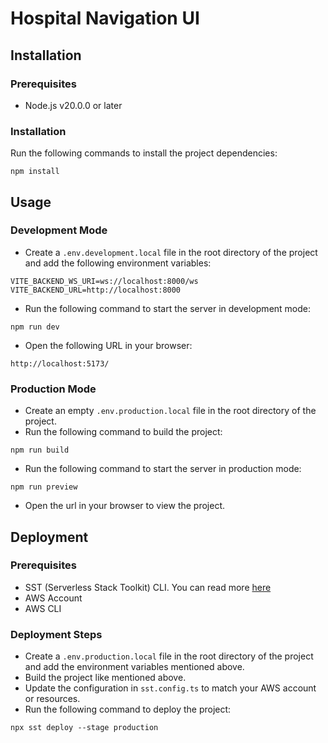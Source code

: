# Hospital Navigation UI

## Installation

### Prerequisites
-  Node.js v20.0.0 or later


### Installation
Run the following commands to install the project dependencies:
```
npm install
```

## Usage

### Development Mode
- Create a `.env.development.local` file in the root directory of the project and add the following environment variables:
```
VITE_BACKEND_WS_URI=ws://localhost:8000/ws
VITE_BACKEND_URL=http://localhost:8000
```

- Run the following command to start the server in development mode:
```
npm run dev
```

- Open the following URL in your browser:
```
http://localhost:5173/
```


### Production Mode
- Create an empty `.env.production.local` file in the root directory of the project.
- Run the following command to build the project:
```
npm run build
```
- Run the following command to start the server in production mode:
```
npm run preview
```
- Open the url in your browser to view the project.


## Deployment
### Prerequisites
- SST (Serverless Stack Toolkit) CLI. You can read more [here](https://sst.dev/docs)
- AWS Account
- AWS CLI

### Deployment Steps
- Create a `.env.production.local` file in the root directory of the project and add the environment variables mentioned above.
- Build the project like mentioned above.
- Update the configuration in `sst.config.ts` to match your AWS account or resources.
- Run the following command to deploy the project:
```
npx sst deploy --stage production
```
